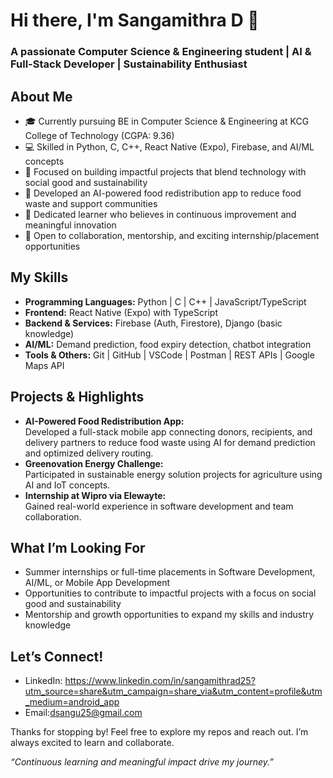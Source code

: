 # Hi there, I'm Sangamithra D 👋

### A passionate Computer Science & Engineering student | AI & Full-Stack Developer | Sustainability Enthusiast

## About Me

- 🎓 Currently pursuing BE in Computer Science & Engineering at KCG College of Technology (CGPA: 9.36)  
- 💻 Skilled in Python, C, C++, React Native (Expo), Firebase, and AI/ML concepts  
- 🌱 Focused on building impactful projects that blend technology with social good and sustainability  
- 🚀 Developed an AI-powered food redistribution app to reduce food waste and support communities  
- 🎯 Dedicated learner who believes in continuous improvement and meaningful innovation  
- 🤝 Open to collaboration, mentorship, and exciting internship/placement opportunities  

## My Skills

- **Programming Languages:** Python | C | C++ | JavaScript/TypeScript  
- **Frontend:** React Native (Expo) with TypeScript  
- **Backend & Services:** Firebase (Auth, Firestore), Django (basic knowledge)  
- **AI/ML:** Demand prediction, food expiry detection, chatbot integration  
- **Tools & Others:** Git | GitHub | VSCode | Postman | REST APIs | Google Maps API  

## Projects & Highlights

- **AI-Powered Food Redistribution App:**  
  Developed a full-stack mobile app connecting donors, recipients, and delivery partners to reduce food waste using AI for demand prediction and optimized delivery routing.  
- **Greenovation Energy Challenge:**  
  Participated in sustainable energy solution projects for agriculture using AI and IoT concepts.  
- **Internship at Wipro via Elewayte:**  
  Gained real-world experience in software development and team collaboration.  

## What I’m Looking For

- Summer internships or full-time placements in Software Development, AI/ML, or Mobile App Development  
- Opportunities to contribute to impactful projects with a focus on social good and sustainability  
- Mentorship and growth opportunities to expand my skills and industry knowledge  

## Let’s Connect!

- LinkedIn: https://www.linkedin.com/in/sangamithrad25?utm_source=share&utm_campaign=share_via&utm_content=profile&utm_medium=android_app
- Email:dsangu25@gmail.com

Thanks for stopping by! Feel free to explore my repos and reach out. I’m always excited to learn and collaborate.

*“Continuous learning and meaningful impact drive my journey.”*
